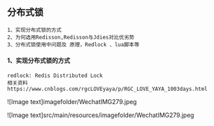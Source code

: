 ##  分布式锁

~~~~
1、实现分布式锁的方式
2、为何选用Redisson,Redisson与Jdies对比优劣势
3、分布式锁使用中问题及 原理，Redlock 、lua脚本等
~~~~

#### 1、实现分布式锁的方式

~~~~
redlock: Redis Distributed Lock
相关资料
https://www.cnblogs.com/rgcLOVEyaya/p/RGC_LOVE_YAYA_1003days.html
~~~~

![Image text]imagefolder/WechatIMG279.jpeg

![Image text]src/main/resources/imagefolder/WechatIMG279.jpeg

